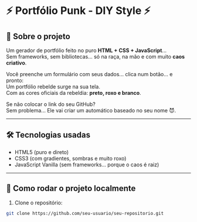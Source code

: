 # ⚡ Portfólio Punk - DIY Style ⚡

## 🎸 Sobre o projeto

Um gerador de portfólio feito no puro **HTML + CSS + JavaScript**...  
Sem frameworks, sem bibliotecas... só na raça, na mão e com muito **caos criativo**.

Você preenche um formulário com seus dados... clica num botão... e pronto:  
Um portfólio rebelde surge na sua tela.  
Com as cores oficiais da rebeldia: **preto, roxo e branco**.

Se não colocar o link do seu GitHub?  
Sem problema... Ele vai criar um automático baseado no seu nome 😈.

---

## 🛠️ Tecnologias usadas

- HTML5 (puro e direto)
- CSS3 (com gradientes, sombras e muito roxo)
- JavaScript Vanilla (sem frameworks... porque o caos é raiz)

---

## 🎨 Como rodar o projeto localmente

1. Clone o repositório:

```bash
git clone https://github.com/seu-usuario/seu-repositorio.git
